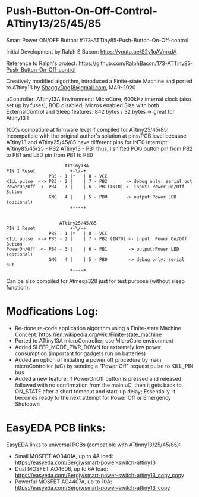 # Push-Button-On-Off-Control-ATtiny13/25/45/85
Smart Power ON/OFF Button: #173-ATTiny85-Push-Button-On-Off-control

Initial Development by Ralph S Bacon: https://youtu.be/S2y1oAVmxdA 

Reference to Ralph's project: https://github.com/RalphBacon/173-ATTiny85-Push-Button-On-Off-control

Creatively modified algorithm, introduced a Finite-state Machine and ported to ATtiny13 
by ShaggyDog18@gmail.com, MAR-2020

uController: ATtiny13A
Environment: MicroCore, 600kHz internal clock (also set up by fuses), BOD disabled, Micros enabled 
Size with both ExternalControl and Sleep features: 842 bytes / 32 bytes -> great for Attiny13 ! 
 
100% compatible at firmware level if compiled for ATtiny25/45/85!
Incompatible with the original author's solution at pins/PCB level because ATtiny13 and ATtiny25/45/85
have different pins for INT0 interrupt:
   ATtiny85/45/25 - PB2
   ATtiny13       - PB1
thus, I shifted POO button pin from PB2 to PB1 and 
                       LED pin from PB1 to PB0

                          ATtiny13A
	PIN 1 Reset             +-\/-+
	                PB5 - 1 |*   | 8 - VCC
	KILL pulse  <-> PB3 - 2 |    | 7 - PB2       -> debug only: serial out
	PowerOn/Off  <- PB4 - 3 |    | 6 - PB1(INT0) <- input: Power On/Off Button
	                GNG   4 |    | 5 - PB0       -> output:Power LED (optional)
	                        +----+


                        ATtiny25/45/85 
	PIN 1 Reset             +-\/-+
	                PB5 - 1 |*   | 8 - VCC
	KILL pulse  <-> PB3 - 2 |    | 7 - PB2 (INT0) <- input: Power On/Off Button  
	PowerOn/Off  <- PB4 - 3 |    | 6 - PB1        -> output:Power LED (optional)
	                GNG   4 |    | 5 - PB0        -> debug only: serial out
	                        +----+


Can be also compiled for Atmega328 just for test purpose (without sleep function).

# Modfications Log: 
 - Re-done re-code application algorithm using a Finite-state Machine Concept: https://en.wikipedia.org/wiki/Finite-state_machine
 - Ported to ATtiny13A microController; use MicroCore environment
 - Added SLEEP_MODE_PWR_DOWN for extremely low power consumption (important for gadgets run on batteries) 
 - Added an option of initiating a power off procedure by main microController (uC) by 
   sending a "Power Off" request pulse to KILL_PIN bus 
 - Added a new feature: if PowerOnOff button is pressed and released followed with no confirmation from the main uC, 
   then it gets back to ON_STATE after a short tomeout and start-up delay; 
   Essentially, it becomes ready to the next attempt for Power Off or Emergency Shutdown 

# EasyEDA PCB links:
EasyEDA links to universal PCBs (compatible with ATtinny13/25/45/85):
 - Small MOSFET AO3401A, up to 4A load: https://easyeda.com/Sergiy/smart-power-switch-attiny13
 - Dual  MOSFET AO4606,  up to 6A load: https://easyeda.com/Sergiy/smart-power-switch-attiny13_copy_copy
 - Powerful MOSFET AO4407A,  up to 10A: https://easyeda.com/Sergiy/smart-power-switch-attiny13_copy